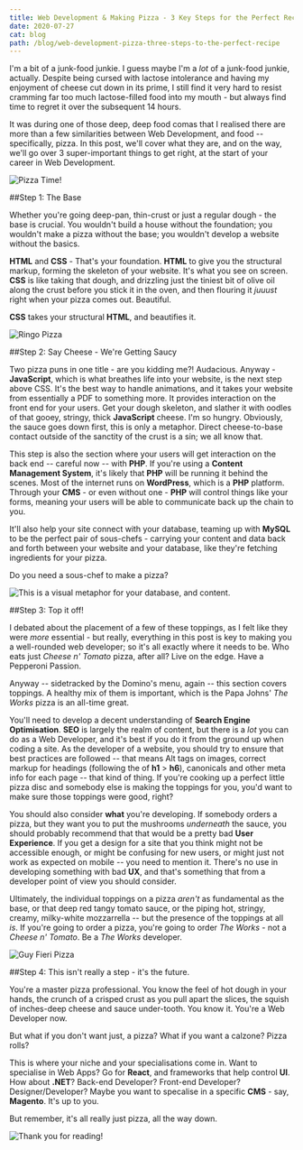 ```yaml
---
title: Web Development & Making Pizza - 3 Key Steps for the Perfect Recipe
date: 2020-07-27
cat: blog
path: /blog/web-development-pizza-three-steps-to-the-perfect-recipe
---
```


I'm a bit of a junk-food junkie. I guess maybe I'm a _lot_ of a junk-food junkie, actually. Despite being cursed with lactose intolerance and having my enjoyment of cheese cut down in its prime, I still find it very hard to resist cramming far too much lactose-filled food into my mouth - but always find time to regret it over the subsequent 14 hours.

It was during one of those deep, deep food comas that I realised there are more than a few similarities between Web Development, and food -- specifically, pizza. In this post, we'll cover what they are, and on the way, we'll go over 3 super-important things to get right, at the start of your career in Web Development.

![Pizza Time!](https://i.imgur.com/8S1ViSn.gif)

##Step 1: The Base

Whether you're going deep-pan, thin-crust or just a regular dough - the base is crucial. You wouldn't build a house without the foundation; you wouldn't make a pizza without the base; you wouldn't develop a website without the basics.

**HTML** and **CSS** - That's your foundation. **HTML** to give you the structural markup, forming the skeleton of your website. It's what you see on screen. **CSS** is like taking that dough, and drizzling just the tiniest bit of olive oil along the crust before you stick it in the oven, and then flouring it *juuust* right when your pizza comes out. Beautiful. 

**CSS** takes your structural **HTML**, and beautifies it. 

![Ringo Pizza](https://media3.giphy.com/media/HCx3syuZkqLsI/giphy.gif?cid=ecf05e47f718a8491cb95aa139f5e73c9aaa3e90a56b94ac&rid=giphy.gif)

##Step 2: Say Cheese - We're Getting Saucy

Two pizza puns in one title - are you kidding me?! Audacious. Anyway - **JavaScript**, which is what breathes life into your website, is the next step above CSS. It's the best way to handle animations, and it takes your website from essentially a PDF to something more. It provides interaction on the front end for your users. Get your dough skeleton, and slather it with oodles of that gooey, stringy, thick **JavaScript** cheese. I'm so hungry. Obviously, the sauce goes down first, this is only a metaphor. Direct cheese-to-base contact outside of the sanctity of the crust is a sin; we all know that.

This step is also the section where your users will get interaction on the back end -- careful now -- with **PHP**. If you're using a **Content Management System**, it's likely that **PHP** will be running it behind the scenes. Most of the internet runs on **WordPress**, which is a **PHP** platform. Through your **CMS** - or even without one - **PHP** will control things like your forms, meaning your users will be able to communicate back up the chain to you. 

It'll also help your site connect with your database, teaming up with **MySQL** to be the perfect pair of sous-chefs - carrying your content and data back and forth between your website and your database, like they're fetching ingredients for your pizza. 

Do you need a sous-chef to make a pizza?

![This is a visual metaphor for your database, and content.](https://media0.giphy.com/media/IgpFpAndwRpNDd8tt6/giphy.gif)

##Step 3: Top it off!

I debated about the placement of a few of these toppings, as I felt like they were *more* essential - but really, everything in this post is key to making you a well-rounded web developer; so it's all exactly where it needs to be. Who eats just *Cheese n' Tomato* pizza, after all? Live on the edge. Have a Pepperoni Passion.

Anyway -- sidetracked by the Domino's menu, again -- this section covers toppings. A healthy mix of them is important, which is the Papa Johns' *The Works* pizza is an all-time great.

You'll need to develop a decent understanding of **Search Engine Optimisation**. **SEO** is largely the realm of content, but there is a *lot* you can do as a Web Developer, and it's best if you do it from the ground up when coding a site. As the developer of a website, you should try to ensure that best practices are followed -- that means Alt tags on images, correct markup for headings (following the  of **h1** > **h6**), canonicals and other meta info for each page -- that kind of thing. If you're cooking up a perfect little pizza disc and somebody else is making the toppings for you, you'd want to make sure those toppings were good, right?

You should also consider **what** you're developing. If somebody orders a pizza, but they want you to put the mushrooms *underneath* the sauce, you should probably recommend that that would be a pretty bad **User Experience**. If you get a design for a site that you think might not be accessible enough, or might be confusing for new users, or might just not work as expected on mobile -- you need to mention it. There's no use in developing something with bad **UX**, and that's something that from a developer point of view you should consider.

Ultimately, the individual toppings on a pizza *aren't* as fundamental as the base, or that deep red tangy tomato sauce, or the piping hot, stringy, creamy, milky-white mozzarrella -- but the presence of the toppings at all *is*. If you're going to order a pizza, you're going to order *The Works* - not a *Cheese n' Tomato*. Be a *The Works* developer.

![Guy Fieri Pizza](https://media3.giphy.com/media/rD5Z2jab2CcKs/giphy.gif?cid=ecf05e474ae421000e53b2a10d1fdd0bb00697035e42cfcc&rid=giphy.gif)

##Step 4: This isn't really a step - it's the future.


You're a master pizza professional. You know the feel of hot dough in your hands, the crunch of a crisped crust as you pull apart the slices, the squish of inches-deep cheese and sauce under-tooth. You know it. You're a Web Developer now.

But what if you don't want just, a pizza? What if you want a calzone? Pizza rolls?

This is where your niche and your specialisations come in. Want to specialise in Web Apps? Go for **React**, and frameworks that help control **UI**. How about **.NET**? Back-end Developer? Front-end Developer? Designer/Developer? Maybe you want to specalise in a specific **CMS** - say, **Magento**. It's up to you. 

But remember, it's all really just pizza, all the way down.

![Thank you for reading!](https://media1.giphy.com/media/WQOIIBIildFsp7bJUP/giphy.gif?cid=ecf05e47e0136bdb06dec74ec14a0db2e0a2e0c290bfcd93&rid=giphy.gif)